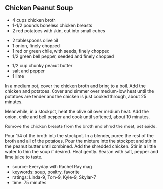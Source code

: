 Chicken Peanut Soup
-------------------

- 4 cups chicken broth
- 1-1/2 pounds boneless chicken breasts
- 2 red potatoes with skin, cut into small cubes
<!-- -->
- 2 tablespoons olive oil
- 1 onion, finely chopped
- 1 red or green chile, with seeds, finely chopped
- 1/2 green bell pepper, seeded and finely chopped
<!-- -->
- 1/2 cup chunky peanut butter
- salt and pepper
- 1 lime

In a medium pot, cover the chicken broth and bring to a boil.  Add the
chicken and potatoes.  Cover and simmer over medium-low heat until the
potatoes are tender and the chicken is just cooked through, about 25
minutes.

Meanwhile, in a stockpot, heat the olive oil over medium heat.  Add
the onion, chile and bell pepper and cook until softened, about 10
minutes.

Remove the chicken breasts from the broth and shred the meat; set
aside.

Pour 1/4 of the broth into the stockpot.  In a blender, puree the rest
of the broth and all of the potatoes.  Pour the mixture into the
stockpot and stir in the peanut butter until combined.  Add the
shredded chicken.  Stir in a little water to thin the soup if desired.
Heat gently.  Season with salt, pepper and lime juice to taste.

- source: Everyday with Rachel Ray mag
- keywords: soup, poultry, favorite
- ratings: Linda-9, Tom-9, Kyle-9, Skylar-7
- time: 75 minutes
